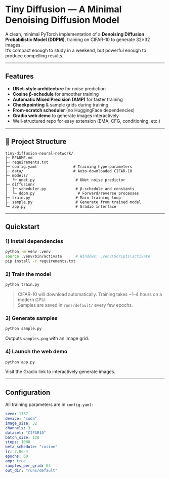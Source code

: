 # Tiny Diffusion — A Minimal Denoising Diffusion Model

A clean, minimal PyTorch implementation of a **Denoising Diffusion Probabilistic Model (DDPM)**, training on CIFAR-10 to generate 32×32 images.  
It’s compact enough to study in a weekend, but powerful enough to produce compelling results.


---

## Features

- **UNet-style architecture** for noise prediction
- **Cosine β-schedule** for smoother training
- **Automatic Mixed Precision (AMP)** for faster training
- **Checkpointing** & sample grids during training
- **From-scratch scheduler** (no HuggingFace dependencies)
- **Gradio web demo** to generate images interactively
- Well-structured repo for easy extension (EMA, CFG, conditioning, etc.)

---

## 📂 Project Structure

```
tiny-diffusion-neural-network/
├─ README.md
├─ requirements.txt
├─ config.yaml                # Training hyperparameters
├─ data/                      # Auto-downloaded CIFAR-10
├─ models/
│  └─ unet.py                  # UNet noise predictor
├─ diffusion/
│  ├─ scheduler.py             # β-schedule and constants
│  └─ ddpm.py                   # Forward/reverse processes
├─ train.py                    # Main training loop
├─ sample.py                   # Generate from trained model
└─ app.py                      # Gradio interface
```

---

## Quickstart

### 1) Install dependencies
```bash
python -m venv .venv
source .venv/bin/activate      # Windows: .venv\Scripts\activate
pip install -r requirements.txt
```

### 2) Train the model
```bash
python train.py
```
> CIFAR-10 will download automatically. Training takes ~1–4 hours on a modern GPU.  
> Samples are saved in `runs/default/` every few epochs.

### 3) Generate samples
```bash
python sample.py
```
Outputs `samples.png` with an image grid.

### 4) Launch the web demo
```bash
python app.py
```
Visit the Gradio link to interactively generate images.

---

## Configuration

All training parameters are in `config.yaml`:

```yaml
seed: 1337
device: "cuda"
image_size: 32
channels: 3
dataset: "CIFAR10"
batch_size: 128
steps: 1000
beta_schedule: "cosine"
lr: 2.0e-4
epochs: 60
amp: true
samples_per_grid: 64
out_dir: "runs/default"
```






